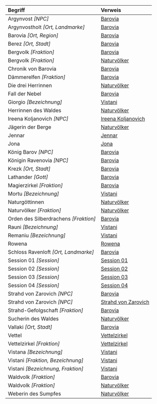 | Begriff | Verweis |
|:------------|:----------------|
| Argynvost *[NPC]* | [Barovia](https://lolindhir.github.io/PnP/campaigns/strahd/locations/barovia) |
| Argynvostholt *[Ort, Landmarke]* | [Barovia](https://lolindhir.github.io/PnP/campaigns/strahd/locations/barovia) |
| Barovia *[Ort, Region]* | [Barovia](https://lolindhir.github.io/PnP/campaigns/strahd/locations/barovia) |
| Berez *[Ort, Stadt]* | [Barovia](https://lolindhir.github.io/PnP/campaigns/strahd/locations/barovia) |
| Bergvolk *[Fraktion]* | [Barovia](https://lolindhir.github.io/PnP/campaigns/strahd/locations/barovia) |
| Bergvolk *[Fraktion]* | [Naturvölker](https://lolindhir.github.io/PnP/campaigns/strahd/factions/naturvölker) |
| Chronik von Barovia | [Barovia](https://lolindhir.github.io/PnP/campaigns/strahd/locations/barovia) |
| Dämmerelfen *[Fraktion]* | [Barovia](https://lolindhir.github.io/PnP/campaigns/strahd/locations/barovia) |
| Die drei Herrinnen | [Naturvölker](https://lolindhir.github.io/PnP/campaigns/strahd/factions/naturvölker) |
| Fall der Nebel | [Barovia](https://lolindhir.github.io/PnP/campaigns/strahd/locations/barovia) |
| Giorgio *[Bezeichnung]* | [Vistani](https://lolindhir.github.io/PnP/campaigns/strahd/factions/vistani) |
| Herrinnen des Waldes | [Naturvölker](https://lolindhir.github.io/PnP/campaigns/strahd/factions/naturvölker) |
| Ireena Koljanovich *[NPC]* | [Ireena Koljanovich](https://lolindhir.github.io/PnP/campaigns/strahd/persons/npcs/ireena_koljanovich) |
| Jägerin der Berge | [Naturvölker](https://lolindhir.github.io/PnP/campaigns/strahd/factions/naturvölker) |
| Jennar | [Jennar](https://lolindhir.github.io/PnP/campaigns/strahd/persons/pcs/jennar_sunblessed) |
| Jona | [Jona](https://lolindhir.github.io/PnP/campaigns/strahd/persons/pcs/jona_halvarson) |
| König Barov *[NPC]* | [Barovia](https://lolindhir.github.io/PnP/campaigns/strahd/locations/barovia) |
| Königin Ravenovia *[NPC]* | [Barovia](https://lolindhir.github.io/PnP/campaigns/strahd/locations/barovia) |
| Krezk *[Ort, Stadt]* | [Barovia](https://lolindhir.github.io/PnP/campaigns/strahd/locations/barovia) |
| Lathander *[Gott]* | [Barovia](https://lolindhir.github.io/PnP/campaigns/strahd/locations/barovia) |
| Magierzirkel *[Fraktion]* | [Barovia](https://lolindhir.github.io/PnP/campaigns/strahd/locations/barovia) |
| Mortu *[Bezeichnung]* | [Vistani](https://lolindhir.github.io/PnP/campaigns/strahd/factions/vistani) |
| Naturgöttinnen | [Naturvölker](https://lolindhir.github.io/PnP/campaigns/strahd/factions/naturvölker) |
| Naturvölker *[Fraktion]* | [Naturvölker](https://lolindhir.github.io/PnP/campaigns/strahd/factions/naturvölker) |
| Orden des Silberdrachens *[Fraktion]* | [Barovia](https://lolindhir.github.io/PnP/campaigns/strahd/locations/barovia) |
| Rauni *[Bezeichnung]* | [Vistani](https://lolindhir.github.io/PnP/campaigns/strahd/factions/vistani) |
| Remaniu *[Bezeichnung]* | [Vistani](https://lolindhir.github.io/PnP/campaigns/strahd/factions/vistani) |
| Rowena | [Rowena](https://lolindhir.github.io/PnP/campaigns/strahd/persons/pcs/rowena) |
| Schloss Ravenloft *[Ort, Landmarke]* | [Barovia](https://lolindhir.github.io/PnP/campaigns/strahd/locations/barovia) |
| Session 01 *[Session]* | [Session 01](https://lolindhir.github.io/PnP/campaigns/strahd/sessions/session001) |
| Session 02 *[Session]* | [Session 02](https://lolindhir.github.io/PnP/campaigns/strahd/sessions/session002) |
| Session 03 *[Session]* | [Session 03](https://lolindhir.github.io/PnP/campaigns/strahd/sessions/session003) |
| Session 04 *[Session]* | [Session 04](https://lolindhir.github.io/PnP/campaigns/strahd/sessions/session004) |
| Strahd von Zarovich *[NPC]* | [Barovia](https://lolindhir.github.io/PnP/campaigns/strahd/locations/barovia) |
| Strahd von Zarovich *[NPC]* | [Strahd von Zarovich](https://lolindhir.github.io/PnP/campaigns/strahd/persons/npcs/strahd_zarovich) |
| Strahd-Gefolgschaft *[Fraktion]* | [Barovia](https://lolindhir.github.io/PnP/campaigns/strahd/locations/barovia) |
| Sucherin des Waldes | [Naturvölker](https://lolindhir.github.io/PnP/campaigns/strahd/factions/naturvölker) |
| Vallaki *[Ort, Stadt]* | [Barovia](https://lolindhir.github.io/PnP/campaigns/strahd/locations/barovia) |
| Vettel | [Vettelzirkel](https://lolindhir.github.io/PnP/campaigns/strahd/factions/vettelzirkel) |
| Vettelzirkel *[Fraktion]* | [Vettelzirkel](https://lolindhir.github.io/PnP/campaigns/strahd/factions/vettelzirkel) |
| Vistana *[Bezeichnung]* | [Vistani](https://lolindhir.github.io/PnP/campaigns/strahd/factions/vistani) |
| Vistani *[Fraktion, Bezeichnung]* | [Vistani](https://lolindhir.github.io/PnP/campaigns/strahd/factions/vistani) |
| Vistani *[Bezeichnung, Fraktion]* | [Vistani](https://lolindhir.github.io/PnP/campaigns/strahd/factions/vistani) |
| Waldvolk *[Fraktion]* | [Barovia](https://lolindhir.github.io/PnP/campaigns/strahd/locations/barovia) |
| Waldvolk *[Fraktion]* | [Naturvölker](https://lolindhir.github.io/PnP/campaigns/strahd/factions/naturvölker) |
| Weberin des Sumpfes | [Naturvölker](https://lolindhir.github.io/PnP/campaigns/strahd/factions/naturvölker) |
